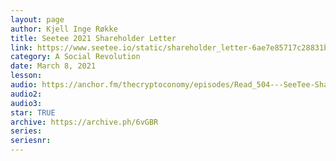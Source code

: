 ```yaml
---
layout: page
author: Kjell Inge Røkke
title: Seetee 2021 Shareholder Letter
link: https://www.seetee.io/static/shareholder_letter-6ae7e85717c28831bf1c0eca1d632722.pdf
category: A Social Revolution
date: March 8, 2021
lesson: 
audio: https://anchor.fm/thecryptoconomy/episodes/Read_504---SeeTee-Shareholder-Letter-Kjell-Inge-Rkke-es53ie
audio2: 
audio3: 
star: TRUE
archive: https://archive.ph/6vGBR
series: 
seriesnr: 
---
```

